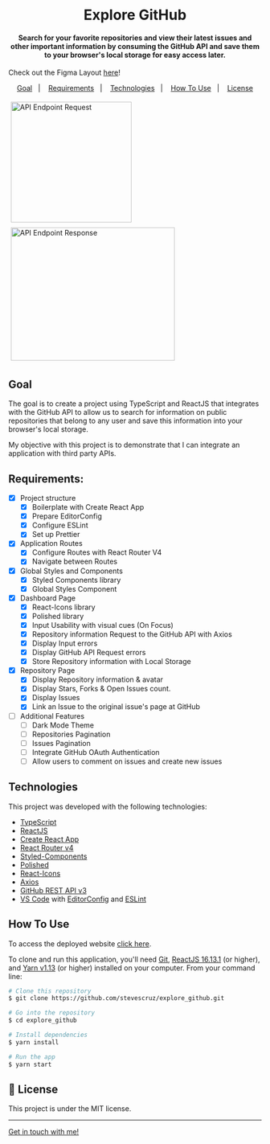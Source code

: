 <h1 align="center">
    <br>
    Explore GitHub
</h1>

<h4 align="center">
  Search for your favorite repositories and view their latest issues and other important information by consuming
	the	GitHub API and save them to your browser's local storage for easy access later.
</h4>

Check out the Figma Layout [here](https://www.figma.com/file/qXilOKvJk7SrF5F6dy7V5W/Explore-Github?node-id=0%3A1)!

<p align="center">
  <a href="#goal">Goal</a>&nbsp;&nbsp;&nbsp;|&nbsp;&nbsp;&nbsp;
  <a href="#requirements">Requirements</a>&nbsp;&nbsp;&nbsp;|&nbsp;&nbsp;&nbsp;
  <a href="#technologies">Technologies</a>&nbsp;&nbsp;&nbsp;|&nbsp;&nbsp;&nbsp;
  <a href="#how-to-use">How To Use</a>&nbsp;&nbsp;&nbsp;|&nbsp;&nbsp;&nbsp;
  <a href="#memo-license">License</a>
</p>

<div style="display: flex; flex-wrap: wrap;">
  <img style="margin: 5px" alt="API Endpoint Request" src="https://res.cloudinary.com/dmct8cfu9/image/upload/v1596003207/explore-github_dashboard.png" width="240" />

  <img style="margin: 5px" alt="API Endpoint Response" src="https://res.cloudinary.com/dmct8cfu9/image/upload/v1596004488/explore-github_repository.png" width="326" height="265" />
</div>

## Goal

The goal is to create a project using TypeScript and ReactJS that integrates with the GitHub API to allow us to search for information on public repositories that belong to any user and save this information into your browser's local storage.

My objective with this project is to demonstrate that I can integrate an application with third party APIs.

## Requirements:

- [x] Project structure
  - [x] Boilerplate with Create React App
  - [x] Prepare EditorConfig
  - [x] Configure ESLint
  - [x] Set up Prettier
- [x] Application Routes
  - [x] Configure Routes with React Router V4
  - [x] Navigate between Routes
- [x] Global Styles and Components
  - [x] Styled Components library
  - [x] Global Styles Component
- [x] Dashboard Page
  - [x] React-Icons library
  - [x] Polished library
  - [x] Input Usability with visual cues (On Focus)
  - [x] Repository information Request to the GitHub API with Axios
  - [x] Display Input errors
  - [x] Display GitHub API Request errors
  - [x] Store Repository information with Local Storage
- [x] Repository Page
  - [x] Display Repository information & avatar
  - [x] Display Stars, Forks & Open Issues count.
  - [x] Display Issues
  - [x] Link an Issue to the original issue's page at GitHub
- [ ] Additional Features
  - [ ] Dark Mode Theme
  - [ ] Repositories Pagination
  - [ ] Issues Pagination
  - [ ] Integrate GitHub OAuth Authentication
  - [ ] Allow users to comment on issues and create new issues

## Technologies

This project was developed with the following technologies:

-  [TypeScript](https://www.typescriptlang.org/)
-  [ReactJS](https://reactjs.org/)
-  [Create React App](https://create-react-app.dev/)
-  [React Router v4](https://github.com/ReactTraining/react-router)
-  [Styled-Components](https://www.styled-components.com/)
-  [Polished](https://polished.js.org/)
-  [React-Icons](http://react-icons.github.io/react-icons/)
-  [Axios](https://github.com/axios/axios)
-  [GitHub REST API v3](https://developer.github.com/v3/)
-  [VS Code][vc] with [EditorConfig][vceditconfig] and [ESLint][vceslint]

## How To Use

To access the deployed website [click here](https://stevescruz.github.io/explore_github/).

To clone and run this application, you'll need [Git](https://git-scm.com), [ReactJS 16.13.1](https://reactjs.org/) (or higher), and [Yarn v1.13][yarn] (or
higher) installed on your computer. From your command line:

```bash
# Clone this repository
$ git clone https://github.com/stevescruz/explore_github.git

# Go into the repository
$ cd explore_github

# Install dependencies
$ yarn install

# Run the app
$ yarn start
```

## :memo: License
This project is under the MIT license.

---

[Get in touch with me!](https://www.linkedin.com/in/stevescruz/)

[yarn]: https://yarnpkg.com/
[vc]: https://code.visualstudio.com/
[vceditconfig]: https://marketplace.visualstudio.com/items?itemName=EditorConfig.EditorConfig
[vceslint]: https://marketplace.visualstudio.com/items?itemName=dbaeumer.vscode-eslint
[vcprettier]: https://marketplace.visualstudio.com/items?itemName=esbenp.prettier-vscode
